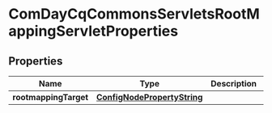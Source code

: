 

# ComDayCqCommonsServletsRootMappingServletProperties

## Properties

Name | Type | Description | Notes
------------ | ------------- | ------------- | -------------
**rootmappingTarget** | [**ConfigNodePropertyString**](ConfigNodePropertyString.md) |  |  [optional]



